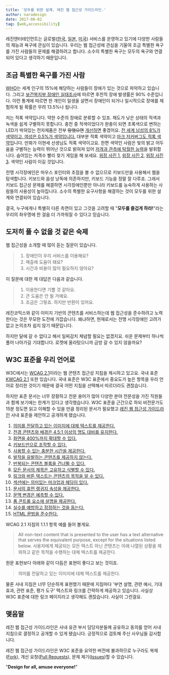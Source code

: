 ```yaml
---
title: '모두를 위한 설계. 레진 웹 접근성 가이드라인.'
author: naradesign
date: 2017-08-02
tag: [web,accessibility]
---
```

<a href="https://github.com/lezhin/accessibility" class="forkme"></a>

레진엔터테인먼트는 글로벌([한국](https://www.lezhin.com/ko/), [일본](https://www.lezhin.com/ja/), [미국](https://www.lezhin.com/en/)) 서비스를 운영하고 있기에 다양한 사람들의 재능과 욕구에 관심이 있습니다. 우리는 웹 접근성에 관심을 기울여 조금 특별한 욕구를 가진 사람들의 문제를 해결하려고 합니다. 소수의 특별한 욕구는 모두의 욕구와 연결되어 있다고 생각하기 때문입니다.

## 조금 특별한 욕구를 가진 사람
[WHO](http://www.who.int/disabilities/world_report/2011/report/en/ "World Helth Organization")는 세계 인구의 15%에 해당하는 사람들이 장애가 있는 것으로 파악하고 있습니다. 그리고 [보건복지부 장애인 실태조사](http://www.mohw.go.kr/front_new/al/sal0301vw.jsp?PAR_MENU_ID=04&MENU_ID=0403&CONT_SEQ=318756&page=1)에 따르면 후천적 장애 발생률은 90% 수준입니다. 이런 통계에 따르면 한 개인이 일생을 살면서 장애인이 되거나 일시적으로 장애를 체험하게 될 확률은 무려 13.5%나 됩니다.

저는 적록 색약입니다. 약한 수준의 장애로 분류할 수 있죠. 채도가 낮은 상태의 적색과 녹색을 쉽게 구별하지 못합니다. 충전 중 적색이었다가 완충이 되면 초록색으로 변하는 LED가 박혀있는 전자제품은 전부 <del>망했으면</del> <ins>개선하면</ins> 좋겠어요. [전 세계 남성의 8%가 색약이고, 여성은 0.5%가 색약입니다.](http://www.colourblindawareness.org/colour-blindness/) 대부분 적록 색약이고 [마크 저커버그도 적록 색약](http://m.inews24.com/view.php?g_serial=745770)입니다. 만화가 이현세 선생님도 적록 색약이고요. 한편 색약인 사람은 빛의 밝고 어두움을 구별하는 능력이 뛰어난 것으로 밝혀져 있어 [저격과 관측에 탁월한 능력](https://cutthecolour.wordpress.com/2014/10/15/snipers-are-no-match-for-the-colour-blind/)을 발휘합니다. 숨어있는 저격수 빨리 찾기 게임을 해 보세요. [위장 사진 1](https://i0.wp.com/static.ijreview.com/wp-content/uploads/2014/10/XKV7h52.jpg?zoom=2), [위장 사진 2](https://i2.wp.com/static.ijreview.com/wp-content/uploads/2014/10/5ZIJi9o.jpg?zoom=2), [위장 사진 3](https://i0.wp.com/static.ijreview.com/wp-content/uploads/2014/10/6ye4CSF.jpg?zoom=2). 색약인 사람이 이길 것입니다.

전맹 시각장애인은 마우스 포인터와 초점을 볼 수 없으므로 키보드만을 사용해서 웹을 탐색합니다. 키보드와 음성 낭독에 의존하지만, 키보드 기능을 정말 잘 다루죠. 그래서 키보드 접근성 문제를 해결하면 시각장애인뿐만 아니라 키보드를 능숙하게 사용하는 사람들의 사용성이 높아집니다. 소수의 특별한 요구사항을 해결하는 것이 모두를 위한 설계와 연결되어 있습니다.

결국, 누구에게나 특별히 다른 측면이 있고 그것을 고려할 때 &quot;**모두를 즐겁게 하라!**&quot;라는 우리의 좌우명에 한 걸음 더 가까워질 수 있다고 믿습니다.

## 도저히 풀 수 없을 것 같은 숙제
웹 접근성을 소개할 때 많이 듣는 질문이 있습니다.
> 1. 장애인이 우리 서비스를 이용해요?
> 2. 매출에 도움이 돼요?
> 3. 시간과 비용이 많이 필요하지 않아요?

이 질문에 대한 제 대답은 다음과 같습니다.

> 1. 이용한다면 기쁠 것 같아요.
> 2. 큰 도움은 안 될 거예요.
> 3. 조금은 그렇죠. 하지만 반환이 있어요.

레진코믹스와 같이 이미지 기반의 콘텐츠를 서비스하는데 웹 접근성을 준수하려고 노력한다는 것은 무모한 도전에 가깝습니다. 왜냐하면, 현재로서는 전맹 시각장애인 고려가 없고 논의조차 쉽지 않기 때문입니다.

하지만 달에 갈 수 없다고 해서 일찌감치 체념할 필요는 없겠지요. 쉬운 문제부터 하나씩 풀어 나아가길 기대합니다. 로켓에 올라탔으니까 금방 갈 수 있지 않을까요?

## W3C 표준을 우리 언어로
W3C에서는 [WCAG 2.1](https://www.w3.org/TR/WCAG21/ "Web Content Accessibility Guidelines 2.1(Working Draft)")이라는 웹 콘텐츠 접근성 지침을 제시하고 있고요. 국내 표준 [KWCAG 2.1](http://www.tta.or.kr/data/ttas_view.jsp?pk_num=TTAK.OT-10.0003%2FR2&rn=1 "Korean Web Content Accessibility Guidelines 2.1") 또한 있습니다. 국내 표준은 W3C 표준에서 중요도가 높은 항목을 우리 언어로 정리한 것이기 때문에 결국 어떤 지침을 선택해서 따르더라도 괜찮습니다.

하지만 표준 문서는 너무 장황하고 전문 용어가 많아 다양한 분야 전문성을 가진 직원들과 함께 보기에는 한계가 있다고 생각했습니다. W3C 표준을 근간으로 하되 비전문가도 15분 정도면 읽고 이해할 수 있을 만큼 정리된 문서가 필요했고 [레진 웹 접근성 가이드라인](https://github.com/lezhin/accessibility) 사내 표준을 제안하고 공개하게 됐습니다.

1. [의미를 전달하고 있는 이미지에 대체 텍스트를 제공한다.](https://github.com/lezhin/accessibility#alt)
2. [전경 콘텐츠와 배경은 4.5:1 이상의 명도 대비를 유지한다.](https://github.com/lezhin/accessibility#contrast)
3. [화면을 400%까지 확대할 수 있다.](https://github.com/lezhin/accessibility#zoom)
4. [키보드만으로 조작할 수 있다.](https://github.com/lezhin/accessibility#keyboard)
5. [사용할 수 있는 충분한 시간을 제공한다.](https://github.com/lezhin/accessibility#time)
6. [발작을 유발하는 콘텐츠를 제공하지 않는다.](https://github.com/lezhin/accessibility#seizure)
7. [반복되는 콘텐츠 블록을 건너뛸 수 있다.](https://github.com/lezhin/accessibility#bypass)
8. [모든 문서의 제목은 고유하고 식별할 수 있다.](https://github.com/lezhin/accessibility#title)
9. [링크와 버튼 텍스트는 콘텐츠의 목적을 알 수 있다.](https://github.com/lezhin/accessibility#link)
10. [섹션에는 의미있는 마크업과 헤딩이 있다.](https://github.com/lezhin/accessibility#outline)
11. [문서의 휴먼 랭귀지 속성을 제공한다.](https://github.com/lezhin/accessibility#lang)
12. [문맥 변경은 예측할 수 있다.](https://github.com/lezhin/accessibility#predict)
13. [폼 콘트롤 요소에 설명을 제공한다.](https://github.com/lezhin/accessibility#form)
14. [실수를 예방하고 정정하는 것을 돕는다.](https://github.com/lezhin/accessibility#assist)
15. [HTML 문법을 준수한다.](https://github.com/lezhin/accessibility#html)

WCAG 2.1 지침의 1.1.1 항목 예를 들어 볼게요.

> All non-text content that is presented to the user has a text alternative that serves the equivalent purpose, except for the situations listed below.
> 사용자에게 제공되는 모든 텍스트 아닌 콘텐츠는 아래 나열된 상황을 제외하고 같은 목적을 수행하는 대체 텍스트를 제공한다.

원문 표현보다 아래와 같이 다듬은 표현이 좋다고 보는 것이죠.
> 의미를 전달하고 있는 이미지에 대체 텍스트를 제공한다.

물론 사내 지침은 너무 단순하게 표현했기 때문에 지침마다 '부연 설명, 관련 예시, 기대 효과, 관련 표준, 평가 도구' 텍스트와 링크를 간략하게 제공하고 있습니다. 사실상 W3C 표준에 대한 링크 페이지라고 생각해도 괜찮습니다. 사실이 그런걸요.

## 맺음말
레진 웹 접근성 가이드라인은 사내 유관 부서 담당자분들께 공유하고 동의를 얻어 사내 지침으로 결정하고 공개할 수 있게 됐습니다. 긍정적으로 검토해 주신 사우님들 감사합니다.

레진 웹 접근성 가이드라인은 W3C 표준을 요약한 버전에 불과하므로 누구라도 복제([Fork](https://github.com/lezhin/accessibility)), 개선 요청([Pull Requests](https://github.com/lezhin/accessibility/pulls)), 문제 제기([Issues](https://github.com/lezhin/accessibility/issues))할 수 있습니다.

&quot;**Design for all, amuse everyone!**&quot;
